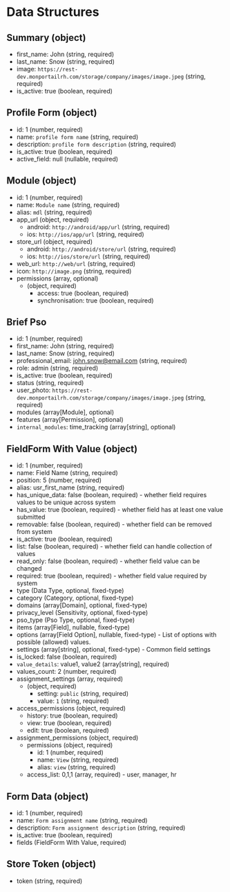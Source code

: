 # Data Structures

## Summary (object)
+ first_name: John (string, required)
+ last_name: Snow (string, required)
+ image: `https://rest-dev.monportailrh.com/storage/company/images/image.jpeg` (string, required)
+ is_active: true (boolean, required)

## Profile Form (object)
+ id: 1 (number, required)
+ name: `profile form name` (string, required)
+ description: `profile form description` (string, required)
+ is_active: true (boolean, required)
+ active_field: null (nullable, required)

## Module (object)
+ id: 1 (number, required)
+ name: `Module name` (string, required)
+ alias: `mdl` (string, required)
+ app_url (object, required)
    + android: `http://android/app/url` (string, required)
    + ios: `http://ios/app/url` (string, required)
+ store_url (object, required)
    + android: `http://android/store/url` (string, required)
    + ios: `http://ios/store/url` (string, required)
+ web_url: `http://web/url` (string, required)
+ icon: `http://image.png` (string, required)
+ permissions (array, optional)
    + (object, required)
        + access: true (boolean, required)
        + synchronisation: true (boolean, required)

## Brief Pso
+ id: 1 (number, required)
+ first_name: John (string, required)
+ last_name: Snow (string, required)
+ professional_email: john.snow@email.com (string, required)
+ role: admin (string, required)
+ is_active: true (boolean, required)
+ status (string, required)
+ user_photo: `https://rest-dev.monportailrh.com/storage/company/images/image.jpeg` (string, required)
+ modules (array[Module], optional)
+ features (array[Permission], optional)
+ `internal_modules`: time_tracking (array[string], optional)

## FieldForm With Value (object)
+ id: 1 (number, required)
+ name: Field Name (string, required)
+ position: 5 (number, required)
+ alias: usr_first_name (string, required)
+ has_unique_data: false (boolean, required) - whether field requires values to be unique across system
+ has_value: true (boolean, required) - whether field has at least one value submitted
+ removable: false (boolean, required) - whether field can be removed from system
+ is_active: true (boolean, required)
+ list: false (boolean, required) - whether field can handle collection of values
+ read_only: false (boolean, required) - whether field value can be changed
+ required: true (boolean, required) - whether field value required by system
+ type (Data Type, optional, fixed-type)
+ category (Category, optional, fixed-type)
+ domains (array[Domain], optional, fixed-type)
+ privacy_level (Sensitivity, optional, fixed-type)
+ pso_type (Pso Type, optional, fixed-type)
+ items (array[Field], nullable, fixed-type)
+ options (array[Field Option], nullable, fixed-type) - List of options with possible (allowed) values. 
+ settings (array[string], optional, fixed-type) - Common field settings
+ is_locked: false (boolean, required)
+ `value_details`: value1, value2 (array[string], required)
+ values_count: 2 (number, required)
+ assignment_settings (array, required)
    + (object, required)
        + setting: `public` (string, required)
        + value: `1` (string, required)
+ access_permissions (object, required)
    + history: true (boolean, required)
    + view: true (boolean, required)
    + edit: true (boolean, required)
+ assignment_permissions (object, required)
    + permissions (object, required)
        + id: 1 (number, required)
        + name: `View` (string, required)
        + alias: `view` (string, required) 
    + access_list: 0,1,1 (array, required) - user, manager, hr

## Form Data (object)
+ id: 1 (number, required)
+ name: `Form assignment name` (string, required)
+ description: `Form assignment description` (string, required)
+ is_active: true (boolean, required)
+ fields (FieldForm With Value, required)

## Store Token (object)
+ token (string, required)